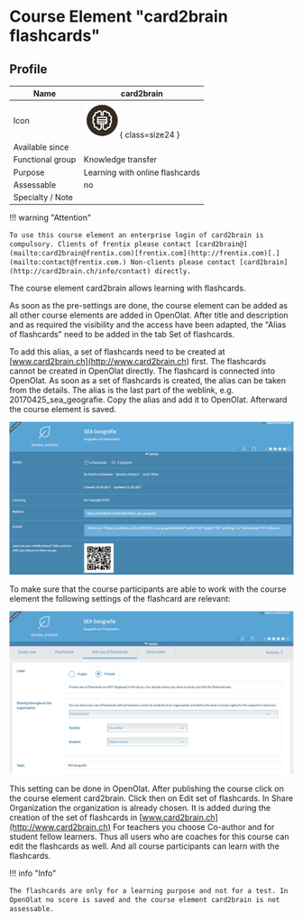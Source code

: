 # Course Element "card2brain flashcards"


## Profile

Name | card2brain
---------|----------
Icon | ![Task Icon](assets/course_element_card2brain_icon.png){ class=size24 }
Available since | 
Functional group | Knowledge transfer
Purpose | Learning with online flashcards
Assessable | no
Specialty / Note | 



!!! warning "Attention"

    To use this course element an enterprise login of card2brain is compulsory. Clients of frentix please contact [card2brain@](mailto:card2brain@frentix.com)[frentix.com](http://frentix.com)[.](mailto:contact@frentix.com.) Non-clients please contact [card2brain](http://card2brain.ch/info/contact) directly.

The course element card2brain allows learning with flashcards.

As soon as the pre-settings are done, the course element can be added as all other course elements are added in OpenOlat. After title and description and as required the visibility and the access have been adapted, the "Alias of flashcards" need to be added in the tab Set of flashcards.

To add this alias, a set of flashcards need to be created at [www.card2brain.ch](http://www.card2brain.ch) first. The flashcards cannot be created in OpenOlat directly. The flashcard is connected into OpenOlat. As soon as a set of flashcards is created, the alias can be taken from the details. The alias is the last part of the weblink, e.g. 20170425_sea_geografie. Copy the alias and add it to OpenOlat. Afterward the course element is saved.

![card2brain course element](assets/card2brain_details_EN.png)

  

To make sure that the course participants are able to work with the course element the following settings of the flashcard are relevant:

![card2brain course element settings](assets/card2brain_settings_EN.png)

This setting can be done in OpenOlat. After publishing the course click on the course element card2brain. Click then on Edit set of flashcards. In Share Organization the organization is already chosen. It is added during the creation of the set of flashcards in [www.card2brain.ch](http://www.card2brain.ch) For teachers you choose Co-author and for student fellow learners. Thus all users who are coaches for this course can edit the flashcards as well. And all course participants can learn with the flashcards.

!!! info "Info"

    The flashcards are only for a learning purpose and not for a test. In OpenOlat no score is saved and the course element card2brain is not assessable.

  

